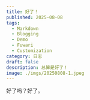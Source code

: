 ```yaml
---
title: 好了！
published: 2025-08-08
tags:
  - Markdown
  - Blogging
  - Demo
  - Fuwari
  - Customization
category: 日志
draft: false
description: 总算是好了！
image: ./imgs/20250808-1.jpeg
---
```

好了吗？好了。